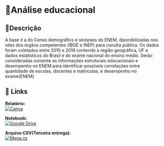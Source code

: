 
# 🔎Análise educacional

## 📝Descrição

A base é a do Censo demográfico e sinópses do ENEM, diponibilizadas nos sites dos órgãos competentes (IBGE e INEP) para conulta pública. Os dados foram coletados entre 2010 e 2019 contendo a região geográfica, UF e dados estatísticos do Brasil e do exame nacional do ensino médio. Serão consideradas somente as informações estruturais educacionais e desempenho no ENEM para identificar possíveis correlações entre quantidade de escolas, docentes e matrículas, e desempenho no exame(ENEM)


## 🔗 Links
**Relatório:** \
[![Canva](https://img.shields.io/badge/Canva-%2300C4CC.svg?style=for-the-badge&logo=Canva&logoColor=white)](https://www.canva.com/design/DAGIcbUvb_M/tjn8VPzWz_gUrXsixZkeQQ/edit?utm_content=DAGIcbUvb_M&utm_campaign=designshare&utm_medium=link2&utm_source=sharebutton)

**Notebook:** \
[![Google Drive](https://img.shields.io/badge/Google%20Drive-4285F4?style=for-the-badge&logo=googledrive&logoColor=white)](https://colab.research.google.com/drive/1Ru-4C8zfUGqPR0x_GrLWumZ3AsEJBAi8?usp=sharing)

**Arquivo CSV(Terceira entrega):** \
[![Mega.nz](https://img.shields.io/badge/Mega-%23D90007.svg?style=for-the-badge&logo=Mega&logoColor=white)](https://mega.nz/file/gJxByLYA#p7OfgO41n19_rqAmdUjLvAAuXwdQxrHLdum7B0pndoo)
